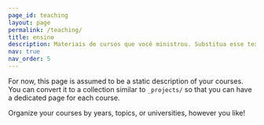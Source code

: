 ```yaml
---
page_id: teaching
layout: page
permalink: /teaching/
title: ensino
description: Materiais de cursos que você ministrou. Substitua esse texto com sua descrição.
nav: true
nav_order: 5
---
```


For now, this page is assumed to be a static description of your courses. You can convert it to a collection similar to `_projects/` so that you can have a dedicated page for each course.

Organize your courses by years, topics, or universities, however you like!
